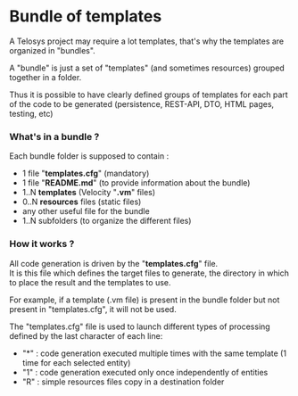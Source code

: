 # Bundle of templates

A Telosys project may require a lot templates, that's why the templates are organized in "bundles".

A "bundle" is just a set of "templates" \(and sometimes resources\) grouped together in a folder.

Thus it is possible to have clearly defined groups of templates for each part of the code to be generated \(persistence, REST-API, DTO, HTML pages, testing, etc\)

### What's in a bundle ?

Each bundle folder is supposed to contain :

* 1 file "**templates.cfg**" \(mandatory\)
* 1 file "**README.md**" \(to provide information about the bundle\)
* 1..N **templates** \(Velocity "**.vm**" files\)
* 0..N **resources** files \(static files\)
* any other useful file for the bundle
* 1..N subfolders \(to organize the different files\)

### How it works ?

All code generation is driven by the "**templates.cfg**" file.  
It is this file which defines the target files to generate, the directory in which to place the result and the templates to use.

For example, if a template \(.vm file\) is present in the bundle folder but not present in "templates.cfg", it will not be used.

The "templates.cfg" file is used to launch different types of processing defined by the last character of each line:

* "\*" : code generation executed multiple times with the same template \(1 time for each selected entity\)
* "1" : code generation executed only once independently of entities 
* "R" : simple resources files copy in a destination folder 



